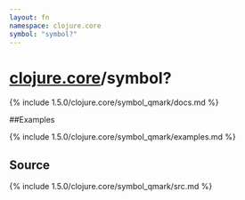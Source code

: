 ```yaml
---
layout: fn
namespace: clojure.core
symbol: "symbol?"
---
```


# [clojure.core](../)/symbol?

{% include 1.5.0/clojure.core/symbol_qmark/docs.md %}

##Examples

{% include 1.5.0/clojure.core/symbol_qmark/examples.md %}
## Source
{% include 1.5.0/clojure.core/symbol_qmark/src.md %}

